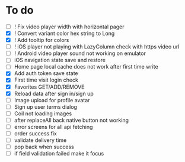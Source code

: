 # To do
 - [ ] ! Fix video player width with horizontal pager
 - [X] ! Convert variant color hex string to Long
 - [X] ! Add tooltip for colors
 - [ ] ! iOS player not playing with LazyColumn check with https video url
 - [ ] ! Android video player sound not working on emulator
 - [ ] iOS navigation state save and restore
 - [ ] Home page local cache does not work after first time write
 - [X] Add auth token save state
 - [X] First time visit login check
 - [X] Favorites GET/ADD/REMOVE
 - [X] Reload data after sign in/sign up
 - [ ] Image upload for profile avatar
 - [ ] Sign up user terms dialog
 - [ ] Coil not loading images
 - [ ] after replaceAll back native button not working
 - [ ] error screens for all api fetching
 - [ ] order success fix
 - [ ] validate delivery time
 - [ ] pop back when success
 - [ ] if field validation failed make it focus